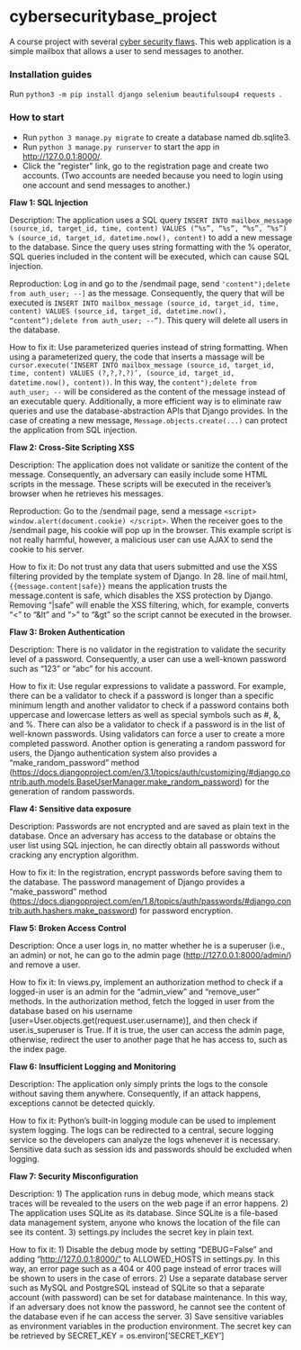 # cybersecuritybase_project

A course project with several [cyber security flaws](https://owasp.org/www-project-top-ten/). This web application is a simple mailbox that allows a user to send messages to another. 

### Installation guides
Run `python3 -m pip install django selenium beautifulsoup4 requests `.

### How to start
- Run `python 3 manage.py migrate` to create a database named db.sqlite3.
- Run `python 3 manage.py runserver` to start the app in http://127.0.0.1:8000/.
- Click the "register" link, go to the registration page and create two accounts. (Two accounts are needed because you need to login using one account and send messages to another.)

**Flaw 1: SQL Injection**

Description: The application uses a SQL query `INSERT INTO mailbox_message (source_id, target_id, time, content) VALUES (“%s”, “%s”, “%s”, “%s”) % (source_id, target_id, datetime.now(), content)` to add a new message to the database. Since the query uses string formatting with the % operator, SQL queries included in the content will be executed, which can cause SQL injection. 

Reproduction: Log in and go to the /sendmail page, send `'content");delete from auth_user; --]` as the message. Consequently, the query that will be executed is `INSERT INTO mailbox_message (source_id, target_id, time, content) VALUES (source_id, target_id, datetime.now(), “content”);delete from auth_user; --”)`. This query will delete all users in the database.

How to fix it: Use parameterized queries instead of string formatting. When using a parameterized query, the code that inserts a massage will be `cursor.execute(‘INSERT INTO mailbox_message (source_id, target_id, time, content) VALUES (?,?,?,?)’, (source_id, target_id, datetime.now(), content))`. In this way, the `content");delete from auth_user; --` will be considered as the content of the message instead of an executable query. Additionally, a more efficient way is to eliminate raw queries and use the database-abstraction APIs that Django provides. In the case of creating a new message, `Message.objects.create(...)` can protect the application from SQL injection. 

**Flaw 2: Cross-Site Scripting XSS**

Description: The application does not validate or sanitize the content of the message. Consequently, an adversary can easily include some HTML scripts in the message. These scripts will be executed in the receiver’s browser when he retrieves his messages.

Reproduction: Go to the /sendmail page, send a message `<script> window.alert(document.cookie) </script>`. When the receiver goes to the /sendmail page, his cookie will pop up in the browser. This example script is not really harmful, however, a malicious user can use AJAX to send the cookie to his server. 

How to fix it: Do not trust any data that users submitted and use the XSS filtering provided by the template system of Django. In 28. line of mail.html, `{{message.content|safe}}` means the application trusts the message.content is safe, which disables the XSS protection by Django. Removing “|safe” will enable the XSS filtering, which, for example, converts “<” to “&lt” and “>” to “&gt” so the script cannot be executed in the browser. 

**Flaw 3: Broken Authentication**

Description: There is no validator in the registration to validate the security level of a password. Consequently, a user can use a well-known password such as “123” or “abc” for his account.

How to fix it: Use regular expressions to validate a password. For example, there can be a validator to check if a password is longer than a specific minimum length and another validator to check if a password contains both uppercase and lowercase letters as well as special symbols such as #, &, and %. There can also be a validator to check if a password is in the list of well-known passwords. Using validators can force a user to create a more completed password. Another option is generating a random password for users, the Django authentication system also provides a “make_random_password” method (https://docs.djangoproject.com/en/3.1/topics/auth/customizing/#django.contrib.auth.models.BaseUserManager.make_random_password) for the generation of random passwords.  

**Flaw 4: Sensitive data exposure**

Description: Passwords are not encrypted and are saved as plain text in the database. Once an adversary has access to the database or obtains the user list using SQL injection, he can directly obtain all passwords without cracking any encryption algorithm. 

How to fix it: In the registration, encrypt passwords before saving them to the database. The password management of Django provides a “make_password” method (https://docs.djangoproject.com/en/1.8/topics/auth/passwords/#django.contrib.auth.hashers.make_password) for password encryption.

**Flaw 5: Broken Access Control**

Description: Once a user logs in, no matter whether he is a superuser (i.e., an admin) or not, he can go to the admin page (http://127.0.0.1:8000/admin/) and remove a user.

How to fix it: In views.py, implement an authorization method to check if a logged-in user is an admin for the “admin_view” and “remove_user” methods. In the authorization method, fetch the logged in user from the database based on his username [user=User.objects.get(request.user.username)], and then check if user.is_superuser is True. If it is true, the user can access the admin page, otherwise, redirect the user to another page that he has access to, such as the index page. 

**Flaw 6: Insufficient Logging and Monitoring**

Description: The application only simply prints the logs to the console without saving them anywhere. Consequently, if an attack happens, exceptions cannot be detected quickly. 

How to fix it: Python’s built-in logging module can be used to implement system logging. The logs can be redirected to a central, secure logging service so the developers can analyze the logs whenever it is necessary. Sensitive data such as session ids and passwords should be excluded when logging. 

**Flaw 7: Security Misconfiguration**

Description: 1) The application runs in debug mode, which means stack traces will be revealed to the users on the web page if an error happens. 2) The application uses SQLite as its database. Since SQLite is a file-based data management system, anyone who knows the location of the file can see its content. 3) settings.py includes the secret key in plain text.

How to fix it: 1) Disable the debug mode by setting “DEBUG=False” and adding “http://127.0.0.1:8000/” to ALLOWED_HOSTS in settings.py. In this way, an error page such as a 404 or 400 page instead of error traces will be shown to users in the case of errors. 2) Use a separate database server such as MySQL and PostgreSQL instead of SQLite so that a separate account (with password) can be set for database maintenance. In this way, if an adversary does not know the password, he cannot see the content of the database even if he can access the server. 3) Save sensitive variables as environment variables in the production environment. The secret key can be retrieved by SECRET_KEY = os.environ[‘SECRET_KEY’]

